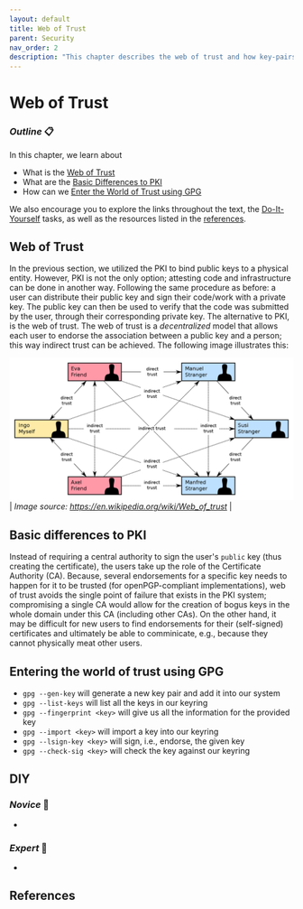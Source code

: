 ```yaml
---
layout: default
title: Web of Trust
parent: Security
nav_order: 2
description: "This chapter describes the web of trust and how key-pairs can be used without the use of an infrastructure"
---
```


# Web of Trust

### _Outline_ 📋
In this chapter, we learn about
- What is the [Web of Trust](#web-of-trust)
- What are the [Basic Differences to PKI](#basic-differences-to-pki)
- How can we [Enter the World of Trust using GPG](#entering-the-world-of-trust-using-gpg)
  
We also encourage you to explore the links throughout the text, the [Do-It-Yourself](#diy) tasks, as well as the resources listed in the [references](#references).


## Web of Trust

In the previous section, we utilized the PKI to bind public keys to a physical entity. However, PKI is not the only option; attesting code and infrastructure can be done in another way. Following the same procedure as before: a user can distribute their public key and sign their code/work with a private key. The public key can then be used to verify that the code was submitted by the user, through their corresponding private key. The alternative to PKI, is the web of trust. The web of trust is a *decentralized* model that allows each user to endorse the association between a public key and a person; this way indirect trust can be achieved. The following image illustrates this:

![](./img/Web_of_Trust.png) |
*Image source: https://en.wikipedia.org/wiki/Web_of_trust* |

## Basic differences to PKI

Instead of requiring a central authority to sign the user's `public` key (thus creating the certificate), the users take up the role of the Certificate Authority (CA). Because, several endorsements for a specific key needs to happen for it to be trusted (for openPGP-compliant implementations), web of trust avoids the single point of failure that exists in the PKI system; compromising a single CA would allow for the creation of bogus keys in the whole domain under this CA (including other CAs). On the other hand, it may be difficult for new users to find endorsements for their (self-signed) certificates and ultimately be able to comminicate, e.g., because they cannot physically meat other users.

## Entering the world of trust using GPG

- `gpg --gen-key` will generate a new key pair and add it into our system
- `gpg --list-keys` will list all the keys in our keyring
- `gpg --fingerprint <key>` will give us all the information for the provided key
- `gpg --import <key>` will import a key into our keyring
- `gpg --lsign-key <key>` will sign, i.e., endorse, the given key
- `gpg --check-sig <key>` will check the key against our keyring

## DIY

### _Novice_ 👾
- 

### _Expert_ 💯
- 


## References
